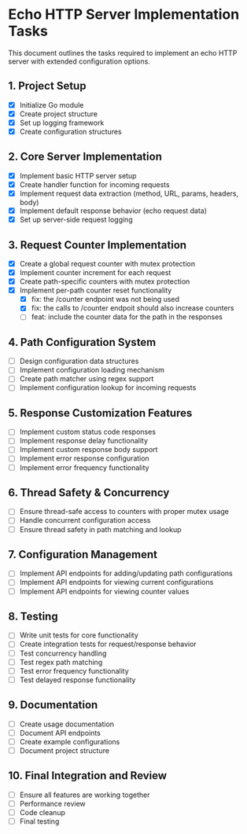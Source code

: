 # Echo HTTP Server Implementation Tasks

This document outlines the tasks required to implement an echo HTTP server with extended configuration options.

## 1. Project Setup
- [x] Initialize Go module
- [x] Create project structure
- [x] Set up logging framework
- [x] Create configuration structures

## 2. Core Server Implementation
- [x] Implement basic HTTP server setup
- [x] Create handler function for incoming requests
- [x] Implement request data extraction (method, URL, params, headers, body)
- [x] Implement default response behavior (echo request data)
- [x] Set up server-side request logging

## 3. Request Counter Implementation
- [x] Create a global request counter with mutex protection
- [x] Implement counter increment for each request
- [x] Create path-specific counters with mutex protection
- [x] Implement per-path counter reset functionality
  - [x] fix: the /counter endpoint was not being used
  - [x] fix: the calls to /counter endpoit should also increase counters 
  - [ ] feat: include the counter data for the path in the responses

## 4. Path Configuration System
- [ ] Design configuration data structures
- [ ] Implement configuration loading mechanism
- [ ] Create path matcher using regex support
- [ ] Implement configuration lookup for incoming requests

## 5. Response Customization Features
- [ ] Implement custom status code responses
- [ ] Implement response delay functionality
- [ ] Implement custom response body support
- [ ] Implement error response configuration
- [ ] Implement error frequency functionality

## 6. Thread Safety & Concurrency
- [ ] Ensure thread-safe access to counters with proper mutex usage
- [ ] Handle concurrent configuration access
- [ ] Ensure thread safety in path matching and lookup

## 7. Configuration Management
- [ ] Implement API endpoints for adding/updating path configurations
- [ ] Implement API endpoints for viewing current configurations
- [ ] Implement API endpoints for viewing counter values

## 8. Testing
- [ ] Write unit tests for core functionality
- [ ] Create integration tests for request/response behavior
- [ ] Test concurrency handling
- [ ] Test regex path matching
- [ ] Test error frequency functionality
- [ ] Test delayed response functionality

## 9. Documentation
- [ ] Create usage documentation
- [ ] Document API endpoints
- [ ] Create example configurations
- [ ] Document project structure

## 10. Final Integration and Review
- [ ] Ensure all features are working together
- [ ] Performance review
- [ ] Code cleanup
- [ ] Final testing
